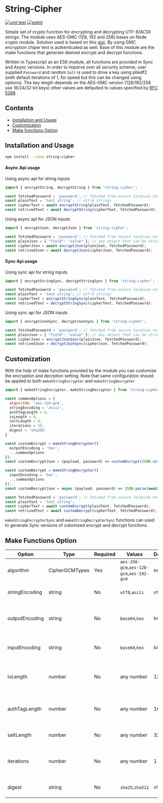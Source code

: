 # String-Cipher

[![unit test](https://github.com/limplash/string-cipher/actions/workflows/unit-test.yml/badge.svg)](https://github.com/limplash/string-cipher/actions/workflows/unit-test.yml)
[![eslint](https://github.com/limplash/string-cipher/actions/workflows/eslint.yml/badge.svg)](https://github.com/limplash/string-cipher/actions/workflows/eslint.yml)

Simple set of crypto function for encrypting and decrypting UTF-8/ACSII strings. The module uses AES-GMC (128, 192 and 256) bases on Node crypto module.  Solution used is based on this [gist](https://gist.github.com/AndiDittrich/4629e7db04819244e843). By using GMC encryption chiper text is authenticated as well. Base of this module are the make functions that generate desired encrypt and decrypt functions. 

Written in Typescript as an ES6 module, all functions are provided in Sync and Async versions. In order to imporve over all security scheme, user supplied `Password` and random `Salt` is used to drive a key using pbkdf2 (with default iterations of 1, for speed but this can be changed using options). The key length depends on the AES-GMC version (128/192/256 use 16/24/32 bit keys) other values are defaulted to values specified by [RFC 5288](https://tools.ietf.org/html/rfc5288)

## Contents

- [Installation and Usage](#installation-and-usage)
- [Customization](#customization)
- [Make functions Option](#make-functions-option)

## Installation and Usage

```sh
npm install --save string-cipher

```
#### Async Api usage
Using async api for string inputs
```javascript
import { encryptString, decryptString } from 'string-cipher';

const fetchedPassword = 'password'; // fetched from secure location not to placed in code like this 
const plainText = 'test string'; // utf-8 strings
const cipherText = await encryptString(plainText, fetchedPassword);
const retrivedText = await decryptString(cipherText, fetchedPassword);
```
Using async api for JSON inputs
```javascript
import { encryptJson, decryptJson } from 'string-cipher';

const fetchedPassword = 'password'; // fetched from secure location not to placed in code like this 
const plainJson = { "field": "value" }; // any object that can be stringifed by JSON.stringify
const cipherJson = await encryptJson(plainJson, fetchedPassword);
const retrivedJson = await decryptJson(cipherJson, fetchedPassword);
```
#### Sync Api usage
Using sync api for string inputs
```javascript
import { encryptStringSync, decryptStringSync } from 'string-cipher';

const fetchedPassword = 'password'; // fetched from secure location not to placed in code like this 
const plainText = 'test string'; // utf-8 strings
const cipherText = encryptStringSync(plainText, fetchedPassword);
const retrivedText = decryptStringSync(cipherText, fetchedPassword);
```
Using sync api for JSON inputs
```javascript
import { encryptJsonSync, decryptJsonSync } from 'string-cipher';

const fetchedPassword = 'password'; // fetched from secure location not to placed in code like this 
const plainJson = { "field": "value" }; // any object that can be stringifed by JSON.stringify
const cipherJson = encryptJsonSync(plainJson, fetchedPassword);
const retrivedJson = decryptJsonSync(cipherJson, fetchedPassword);
```
## Customization
With the help of make functions provided by the module you can customize the encryption and decrption setting. Note that same configuration should be appiled to both  `makeStringEncrypter` and `makeStringDecrypter` 

```javascript
import { makeStringEncrypter, makeStringDecrypter } from 'string-cipher';

const commonOptions = {
  algorithm: 'aes-128-gcm',
  stringEncoding = 'ascii',
  authTagLength = 8,
  ivLength = 8,
  saltLength = 8,
  iterations = 10,
  digest = 'sha256'
}

const customEncrypt = makeStringEncrypter({
  outputEncoding = 'hex',
  ...commonOptions
});
const customEncryptJson = (payload, password) => customEncrypt(JSON.stringify(payload), password);

const customDecrypt = makeStringDecrypter({
  inputEncoding = 'hex',
  ...commonOptions
});
const customDecryptJson = async (payload, password) => JSON.parse(await customDecrypt(payload, password));

const fetchedPassword = 'password'; // fetched from secure location not to placed in code like this 
const plainText = 'test string';
const cipherText = await customEncrypt(plainText, fetchedPassword);
const retrivedText = await customDecrypt(cipherText, fetchedPassword);

```
`makeStringEncrypterSync` and `makeStringDecrypterSync` functions can used to generate Sync versions of cutomized encrypt and decrypt functions.
## Make Functions Option
|Option|Type|Required|Values|Default|Notes|
|------|----|--------|------|-------|-----|
|algorithm|CipherGCMTypes|Yes|`aes-256-gcm`,`aes-128-gcm`,`aes-192-gcm`|none||
|stringEncoding|string|No|`utf8`,`ascii`|`utf8`|encoding format of the input string|
|outputEncoding|string|No|`base64`,`hex`|`base64`|only for encryption function output format|
|inputEncoding|string|No|`base64`,`hex`|`base64`|only for decryption function input format|
|ivLength|number|No|any number|12|Security of encryption depends on this 12 is recomemded|  
|authTagLength|number|No|any number|16|Security of encryption depends on this 16 is recomemded|
|saltLength|number|No|any number|32|Used for password generation|
|iterations|number|No|any number|1|Used by pbkdf2 to drive key, main factor is speed|
|digest|string|No|`sha25`,`sha512`|`sha256`|Used by pbkdf2 to drive key|

